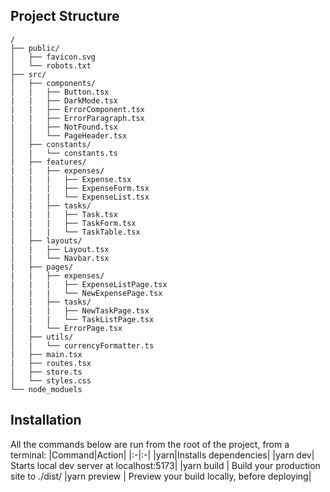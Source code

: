 ## Project Structure

```
/
├── public/
│   ├── favicon.svg
│   └── robots.txt
├── src/
│   ├── components/
|   |   ├── Button.tsx
|   |   ├── DarkMode.tsx
|   |   ├── ErrorComponent.tsx
|   |   ├── ErrorParagraph.tsx
|   |   ├── NotFound.tsx
│   │   └── PageHeader.tsx
│   ├── constants/
│   |   └── constants.ts
|   ├── features/
|   |   ├── expenses/
|   |   |   ├── Expense.tsx
|   |   |   ├── ExpenseForm.tsx
│   |   |   └── ExpenseList.tsx
|   |   ├── tasks/
|   |   |   ├── Task.tsx
|   |   |   ├── TaskForm.tsx
│   |   |   └── TaskTable.tsx
|   ├── layouts/
|   |   ├── Layout.tsx
│   |   └── Navbar.tsx
|   ├── pages/
|   |   ├── expenses/
|   |   |   ├── ExpenseListPage.tsx
│   |   |   └── NewExpensePage.tsx
|   |   ├── tasks/
|   |   |   ├── NewTaskPage.tsx
│   |   |   └── TaskListPage.tsx
│   |   └── ErrorPage.tsx
|   ├── utils/
│   |   └── currencyFormatter.ts
|   ├── main.tsx
|   ├── routes.tsx
|   ├── store.ts
│   └── styles.css
└── node_moduels
```

## Installation

All the commands below are run from the root of the project, from a terminal:
|Command|Action|
|:-|:-|
|yarn|Installs dependencies|
|yarn dev| Starts local dev server at localhost:5173|
|yarn build | Build your production site to ./dist/
|yarn preview | Preview your build locally, before deploying|
